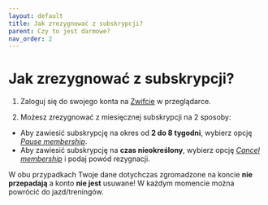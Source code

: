 ```yaml
---
layout: default
title: Jak zrezygnować z subskrypcji?
parent: Czy to jest darmowe?
nav_order: 2
---
```


# Jak zrezygnować z subskrypcji?

1. Zaloguj się do swojego konta na [Zwifcie](https://www.zwift.com) w przeglądarce.
   
2. Możesz zrezygnować z miesięcznej subskrypcji na 2 sposoby:
   
* Aby zawiesić subskrypcję na okres od **2 do 8 tygodni**, wybierz opcję [_Pause membership_](https://zwift.com/billing/membership).  
* Aby zawiesić subskrypcję na **czas nieokreślony**, wybierz opcję [_Cancel membership_](https://www.zwift.com/eu/cancellation) i podaj powód rezygnacji.
  
W obu przypadkach Twoje dane dotychczas zgromadzone na koncie **nie przepadają** a konto **nie jest** usuwane! W każdym momencie można powrócić do jazd/treningów.